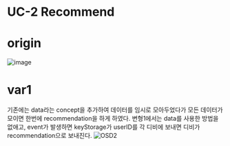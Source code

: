 # UC-2 Recommend

# origin
![image](https://user-images.githubusercontent.com/49024958/118102608-fa33a900-b413-11eb-8242-432ae4f99c75.png)

# var1
기존에는 data라는 concept을 추가하여 데이터를 임시로 모아두었다가 모든 데이터가 모이면 한번에 recommendation을 하게 하였다. 변형1에서는 data를 사용한 방법을 없애고, event가 발생하면 keyStorage가 userID를 각 디비에 보내면 디비가 recommendation으로 보내진다.
![OSD2](https://user-images.githubusercontent.com/49024958/118102649-061f6b00-b414-11eb-92ec-f507c977a6f8.png)
